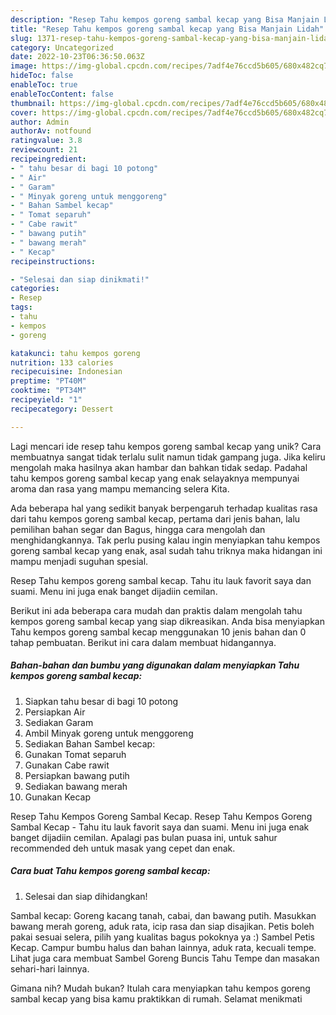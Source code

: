 ```yaml
---
description: "Resep Tahu kempos goreng sambal kecap yang Bisa Manjain Lidah"
title: "Resep Tahu kempos goreng sambal kecap yang Bisa Manjain Lidah"
slug: 1371-resep-tahu-kempos-goreng-sambal-kecap-yang-bisa-manjain-lidah
category: Uncategorized
date: 2022-10-23T06:36:50.063Z
image: https://img-global.cpcdn.com/recipes/7adf4e76ccd5b605/680x482cq70/tahu-kempos-goreng-sambal-kecap-foto-resep-utama.jpg
hideToc: false
enableToc: true
enableTocContent: false
thumbnail: https://img-global.cpcdn.com/recipes/7adf4e76ccd5b605/680x482cq70/tahu-kempos-goreng-sambal-kecap-foto-resep-utama.jpg
cover: https://img-global.cpcdn.com/recipes/7adf4e76ccd5b605/680x482cq70/tahu-kempos-goreng-sambal-kecap-foto-resep-utama.jpg
author: Admin
authorAv: notfound
ratingvalue: 3.8
reviewcount: 21
recipeingredient:
- " tahu besar di bagi 10 potong"
- " Air"
- " Garam"
- " Minyak goreng untuk menggoreng"
- " Bahan Sambel kecap"
- " Tomat separuh"
- " Cabe rawit"
- " bawang putih"
- " bawang merah"
- " Kecap"
recipeinstructions:

- "Selesai dan siap dinikmati!"
categories:
- Resep
tags:
- tahu
- kempos
- goreng

katakunci: tahu kempos goreng 
nutrition: 133 calories
recipecuisine: Indonesian
preptime: "PT40M"
cooktime: "PT34M"
recipeyield: "1"
recipecategory: Dessert

---
```





Lagi mencari ide resep tahu kempos goreng sambal kecap yang unik? Cara membuatnya sangat tidak terlalu sulit namun tidak gampang juga. Jika keliru mengolah maka hasilnya akan hambar dan bahkan tidak sedap. Padahal tahu kempos goreng sambal kecap yang enak selayaknya mempunyai aroma dan rasa yang mampu memancing selera Kita.





Ada beberapa hal yang sedikit banyak berpengaruh terhadap kualitas rasa dari tahu kempos goreng sambal kecap, pertama dari jenis bahan, lalu pemilihan bahan segar dan Bagus, hingga cara mengolah dan menghidangkannya. Tak perlu pusing kalau ingin menyiapkan tahu kempos goreng sambal kecap yang enak,      asal sudah tahu triknya maka hidangan ini mampu menjadi suguhan spesial.














Resep Tahu kempos goreng sambal kecap. Tahu itu lauk favorit saya dan suami. Menu ini juga enak banget dijadiin cemilan.






Berikut ini ada beberapa cara mudah dan praktis dalam mengolah tahu kempos goreng sambal kecap yang siap dikreasikan. Anda bisa menyiapkan Tahu kempos goreng sambal kecap menggunakan 10 jenis bahan dan 0 tahap pembuatan. Berikut ini cara dalam membuat hidangannya.

<!--inarticleads1-->

##### Bahan-bahan dan bumbu yang digunakan dalam menyiapkan Tahu kempos goreng sambal kecap:

1. Siapkan  tahu besar di bagi 10 potong
1. Persiapkan  Air
1. Sediakan  Garam
1. Ambil  Minyak goreng untuk menggoreng
1. Sediakan  Bahan Sambel kecap:
1. Gunakan  Tomat separuh
1. Gunakan  Cabe rawit
1. Persiapkan  bawang putih
1. Sediakan  bawang merah
1. Gunakan  Kecap


Resep Tahu Kempos Goreng Sambal Kecap. Resep Tahu Kempos Goreng Sambal Kecap - Tahu itu lauk favorit saya dan suami. Menu ini juga enak banget dijadiin cemilan. Apalagi pas bulan puasa ini, untuk sahur recommended deh untuk masak yang cepet dan enak. 

<!--inarticleads2-->

##### Cara buat Tahu kempos goreng sambal kecap:


1. Selesai dan siap dihidangkan!

Sambal kecap: Goreng kacang tanah, cabai, dan bawang putih. Masukkan bawang merah goreng, aduk rata, icip rasa dan siap disajikan. Petis boleh pakai sesuai selera, pilih yang kualitas bagus pokoknya ya :) Sambel Petis Kecap. Campur bumbu halus dan bahan lainnya, aduk rata, kecuali tempe. Lihat juga cara membuat Sambel Goreng Buncis Tahu Tempe dan masakan sehari-hari lainnya. 

Gimana nih? Mudah bukan? Itulah cara menyiapkan tahu kempos goreng sambal kecap yang bisa kamu praktikkan di rumah. Selamat menikmati

